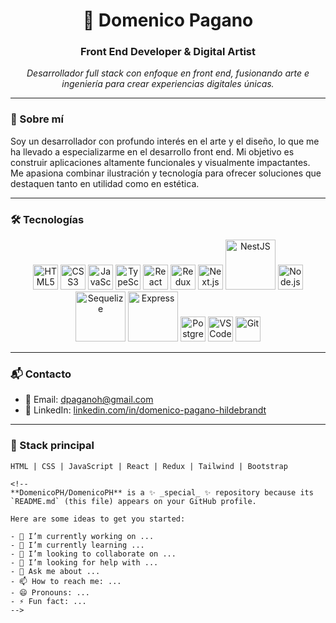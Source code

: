 <h1 align="center">🎨 Domenico Pagano</h1>
<h3 align="center">Front End Developer & Digital Artist</h3>

<p align="center">
  <em>Desarrollador full stack con enfoque en front end, fusionando arte e ingeniería para crear experiencias digitales únicas.</em>
</p>

---

### 🧠 Sobre mí

Soy un desarrollador con profundo interés en el arte y el diseño, lo que me ha llevado a especializarme en el desarrollo front end. Mi objetivo es construir aplicaciones altamente funcionales y visualmente impactantes. Me apasiona combinar ilustración y tecnología para ofrecer soluciones que destaquen tanto en utilidad como en estética.

---

### 🛠️ Tecnologías

<p align="center">
  <img src="https://upload.wikimedia.org/wikipedia/commons/thumb/3/38/HTML5_Badge.svg/600px-HTML5_Badge.svg.png" alt="HTML5" width="40"/>
  <img src="https://cdn4.iconfinder.com/data/icons/social-media-logos-6/512/121-css3-512.png" alt="CSS3" width="40"/>
  <img src="https://upload.wikimedia.org/wikipedia/commons/thumb/9/99/Unofficial_JavaScript_logo_2.svg/1024px-Unofficial_JavaScript_logo_2.svg.png" alt="JavaScript" width="40"/>
  <img src="https://cdn.iconscout.com/icon/free/png-256/free-typescript-icon-svg-png-download-2945272.png?f=webp" alt="TypeScript" width="40"/>
  <img src="https://upload.wikimedia.org/wikipedia/commons/thumb/a/a7/React-icon.svg/2300px-React-icon.svg.png" alt="React" width="40"/>
  <img src="https://www.svgrepo.com/show/303557/redux-logo.svg" alt="Redux" width="40"/>
  <img src="https://img.icons8.com/fluent-systems-filled/200/EBEBEB/nextjs.png" alt="Next.js" width="40"/>
  <img src="https://upload.wikimedia.org/wikipedia/commons/thumb/3/37/NestJS-logo-wordmark.svg/1200px-NestJS-logo-wordmark.svg.png" alt="NestJS" width="80"/>
  <img src="https://cdn.pixabay.com/photo/2015/04/23/17/41/node-js-736399_960_720.png" alt="Node.js" width="40"/>
  <img src="https://www.vectorlogo.zone/logos/sequelizejs/sequelizejs-ar21.svg" alt="Sequelize" width="80"/>
  <img src="https://i.cloudup.com/zfY6lL7eFa-3000x3000.png" alt="Express" width="80"/>
  <img src="https://upload.wikimedia.org/wikipedia/commons/thumb/2/29/Postgresql_elephant.svg/1200px-Postgresql_elephant.svg.png" alt="PostgreSQL" width="40"/>
  <img src="https://img.icons8.com/fluency/48/000000/visual-studio-code-2019.png" alt="VSCode" width="40"/>
  <img src="https://www.vectorlogo.zone/logos/git-scm/git-scm-icon.svg" alt="Git" width="40"/>
</p>

---

### 📬 Contacto

- 📧 Email: [dpaganoh@gmail.com](mailto:dpaganoh@gmail.com)  
- 💼 LinkedIn: [linkedin.com/in/domenico-pagano-hildebrandt](https://www.linkedin.com/in/domenico-pagano-hildebrandt/)

---

### 🎯 Stack principal

```text
HTML | CSS | JavaScript | React | Redux | Tailwind | Bootstrap

<!--
**DomenicoPH/DomenicoPH** is a ✨ _special_ ✨ repository because its `README.md` (this file) appears on your GitHub profile.

Here are some ideas to get you started:

- 🔭 I’m currently working on ...
- 🌱 I’m currently learning ...
- 👯 I’m looking to collaborate on ...
- 🤔 I’m looking for help with ...
- 💬 Ask me about ...
- 📫 How to reach me: ...
- 😄 Pronouns: ...
- ⚡ Fun fact: ...
-->
